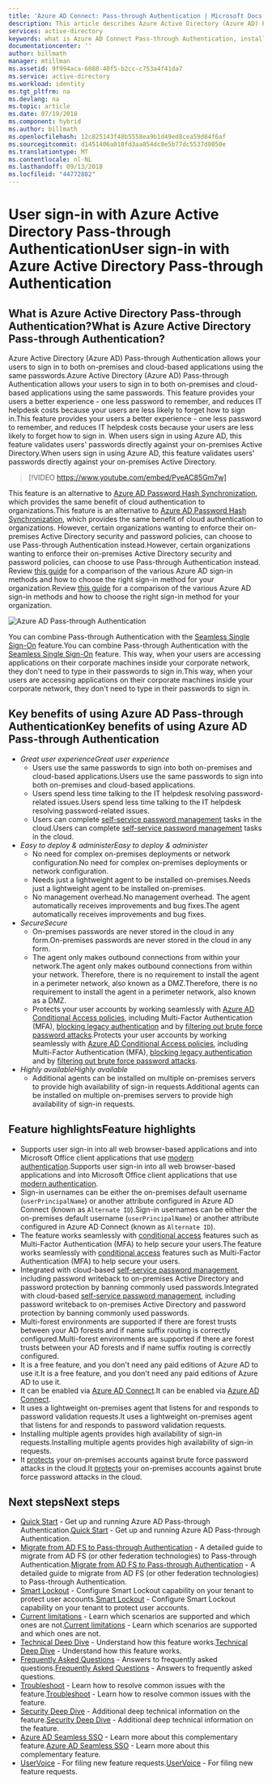 ```yaml
---
title: 'Azure AD Connect: Pass-through Authentication | Microsoft Docs'
description: This article describes Azure Active Directory (Azure AD) Pass-through Authentication and how it allows Azure AD sign-ins by validating users' passwords against on-premises Active Directory.
services: active-directory
keywords: what is Azure AD Connect Pass-through Authentication, install Active Directory, required components for Azure AD, SSO, Single Sign-on
documentationcenter: ''
author: billmath
manager: mtillman
ms.assetid: 9f994aca-6088-40f5-b2cc-c753a4f41da7
ms.service: active-directory
ms.workload: identity
ms.tgt_pltfrm: na
ms.devlang: na
ms.topic: article
ms.date: 07/19/2018
ms.component: hybrid
ms.author: billmath
ms.openlocfilehash: 12c825143f48b5558ea9b1d49ed8cea59d84f6af
ms.sourcegitcommit: d1451406a010fd3aa854dc8e5b77dc5537d8050e
ms.translationtype: MT
ms.contentlocale: nl-NL
ms.lasthandoff: 09/13/2018
ms.locfileid: "44772882"
---
```

# <a name="user-sign-in-with-azure-active-directory-pass-through-authentication"></a><span data-ttu-id="1baa0-104">User sign-in with Azure Active Directory Pass-through Authentication</span><span class="sxs-lookup"><span data-stu-id="1baa0-104">User sign-in with Azure Active Directory Pass-through Authentication</span></span>

## <a name="what-is-azure-active-directory-pass-through-authentication"></a><span data-ttu-id="1baa0-105">What is Azure Active Directory Pass-through Authentication?</span><span class="sxs-lookup"><span data-stu-id="1baa0-105">What is Azure Active Directory Pass-through Authentication?</span></span>

<span data-ttu-id="1baa0-106">Azure Active Directory (Azure AD) Pass-through Authentication allows your users to sign in to both on-premises and cloud-based applications using the same passwords.</span><span class="sxs-lookup"><span data-stu-id="1baa0-106">Azure Active Directory (Azure AD) Pass-through Authentication allows your users to sign in to both on-premises and cloud-based applications using the same passwords.</span></span> <span data-ttu-id="1baa0-107">This feature provides your users a better experience - one less password to remember, and reduces IT helpdesk costs because your users are less likely to forget how to sign in.</span><span class="sxs-lookup"><span data-stu-id="1baa0-107">This feature provides your users a better experience - one less password to remember, and reduces IT helpdesk costs because your users are less likely to forget how to sign in.</span></span> <span data-ttu-id="1baa0-108">When users sign in using Azure AD, this feature validates users' passwords directly against your on-premises Active Directory.</span><span class="sxs-lookup"><span data-stu-id="1baa0-108">When users sign in using Azure AD, this feature validates users' passwords directly against your on-premises Active Directory.</span></span>

>[!VIDEO https://www.youtube.com/embed/PyeAC85Gm7w]

<span data-ttu-id="1baa0-109">This feature is an alternative to [Azure AD Password Hash Synchronization](active-directory-aadconnectsync-implement-password-hash-synchronization.md), which provides the same benefit of cloud authentication to organizations.</span><span class="sxs-lookup"><span data-stu-id="1baa0-109">This feature is an alternative to [Azure AD Password Hash Synchronization](active-directory-aadconnectsync-implement-password-hash-synchronization.md), which provides the same benefit of cloud authentication to organizations.</span></span> <span data-ttu-id="1baa0-110">However, certain organizations wanting to enforce their on-premises Active Directory security and password policies, can choose to use Pass-through Authentication instead.</span><span class="sxs-lookup"><span data-stu-id="1baa0-110">However, certain organizations wanting to enforce their on-premises Active Directory security and password policies, can choose to use Pass-through Authentication instead.</span></span> <span data-ttu-id="1baa0-111">Review [this guide](https://docs.microsoft.com/azure/security/azure-ad-choose-authn) for a comparison of the various Azure AD sign-in methods and how to choose the right sign-in method for your organization.</span><span class="sxs-lookup"><span data-stu-id="1baa0-111">Review [this guide](https://docs.microsoft.com/azure/security/azure-ad-choose-authn) for a comparison of the various Azure AD sign-in methods and how to choose the right sign-in method for your organization.</span></span>

![Azure AD Pass-through Authentication](./media/active-directory-aadconnect-pass-through-authentication/pta1.png)

<span data-ttu-id="1baa0-113">You can combine Pass-through Authentication with the [Seamless Single Sign-On](active-directory-aadconnect-sso.md) feature.</span><span class="sxs-lookup"><span data-stu-id="1baa0-113">You can combine Pass-through Authentication with the [Seamless Single Sign-On](active-directory-aadconnect-sso.md) feature.</span></span> <span data-ttu-id="1baa0-114">This way, when your users are accessing applications on their corporate machines inside your corporate network, they don't need to type in their passwords to sign in.</span><span class="sxs-lookup"><span data-stu-id="1baa0-114">This way, when your users are accessing applications on their corporate machines inside your corporate network, they don't need to type in their passwords to sign in.</span></span>

## <a name="key-benefits-of-using-azure-ad-pass-through-authentication"></a><span data-ttu-id="1baa0-115">Key benefits of using Azure AD Pass-through Authentication</span><span class="sxs-lookup"><span data-stu-id="1baa0-115">Key benefits of using Azure AD Pass-through Authentication</span></span>

- <span data-ttu-id="1baa0-116">*Great user experience*</span><span class="sxs-lookup"><span data-stu-id="1baa0-116">*Great user experience*</span></span>
  - <span data-ttu-id="1baa0-117">Users use the same passwords to sign into both on-premises and cloud-based applications.</span><span class="sxs-lookup"><span data-stu-id="1baa0-117">Users use the same passwords to sign into both on-premises and cloud-based applications.</span></span>
  - <span data-ttu-id="1baa0-118">Users spend less time talking to the IT helpdesk resolving password-related issues.</span><span class="sxs-lookup"><span data-stu-id="1baa0-118">Users spend less time talking to the IT helpdesk resolving password-related issues.</span></span>
  - <span data-ttu-id="1baa0-119">Users can complete [self-service password management](../authentication/active-directory-passwords-overview.md) tasks in the cloud.</span><span class="sxs-lookup"><span data-stu-id="1baa0-119">Users can complete [self-service password management](../authentication/active-directory-passwords-overview.md) tasks in the cloud.</span></span>
- <span data-ttu-id="1baa0-120">*Easy to deploy & administer*</span><span class="sxs-lookup"><span data-stu-id="1baa0-120">*Easy to deploy & administer*</span></span>
  - <span data-ttu-id="1baa0-121">No need for complex on-premises deployments or network configuration.</span><span class="sxs-lookup"><span data-stu-id="1baa0-121">No need for complex on-premises deployments or network configuration.</span></span>
  - <span data-ttu-id="1baa0-122">Needs just a lightweight agent to be installed on-premises.</span><span class="sxs-lookup"><span data-stu-id="1baa0-122">Needs just a lightweight agent to be installed on-premises.</span></span>
  - <span data-ttu-id="1baa0-123">No management overhead.</span><span class="sxs-lookup"><span data-stu-id="1baa0-123">No management overhead.</span></span> <span data-ttu-id="1baa0-124">The agent automatically receives improvements and bug fixes.</span><span class="sxs-lookup"><span data-stu-id="1baa0-124">The agent automatically receives improvements and bug fixes.</span></span>
- <span data-ttu-id="1baa0-125">*Secure*</span><span class="sxs-lookup"><span data-stu-id="1baa0-125">*Secure*</span></span>
  - <span data-ttu-id="1baa0-126">On-premises passwords are never stored in the cloud in any form.</span><span class="sxs-lookup"><span data-stu-id="1baa0-126">On-premises passwords are never stored in the cloud in any form.</span></span>
  - <span data-ttu-id="1baa0-127">The agent only makes outbound connections from within your network.</span><span class="sxs-lookup"><span data-stu-id="1baa0-127">The agent only makes outbound connections from within your network.</span></span> <span data-ttu-id="1baa0-128">Therefore, there is no requirement to install the agent in a perimeter network, also known as a DMZ.</span><span class="sxs-lookup"><span data-stu-id="1baa0-128">Therefore, there is no requirement to install the agent in a perimeter network, also known as a DMZ.</span></span>
  - <span data-ttu-id="1baa0-129">Protects your user accounts by working seamlessly with [Azure AD Conditional Access policies](../active-directory-conditional-access-azure-portal.md), including Multi-Factor Authentication (MFA), [blocking legacy authentication](../conditional-access/conditions.md) and by [filtering out brute force password attacks](../authentication/howto-password-smart-lockout.md).</span><span class="sxs-lookup"><span data-stu-id="1baa0-129">Protects your user accounts by working seamlessly with [Azure AD Conditional Access policies](../active-directory-conditional-access-azure-portal.md), including Multi-Factor Authentication (MFA), [blocking legacy authentication](../conditional-access/conditions.md) and by [filtering out brute force password attacks](../authentication/howto-password-smart-lockout.md).</span></span>
- <span data-ttu-id="1baa0-130">*Highly available*</span><span class="sxs-lookup"><span data-stu-id="1baa0-130">*Highly available*</span></span>
  - <span data-ttu-id="1baa0-131">Additional agents can be installed on multiple on-premises servers to provide high availability of sign-in requests.</span><span class="sxs-lookup"><span data-stu-id="1baa0-131">Additional agents can be installed on multiple on-premises servers to provide high availability of sign-in requests.</span></span>

## <a name="feature-highlights"></a><span data-ttu-id="1baa0-132">Feature highlights</span><span class="sxs-lookup"><span data-stu-id="1baa0-132">Feature highlights</span></span>

- <span data-ttu-id="1baa0-133">Supports user sign-in into all web browser-based applications and into Microsoft Office client applications that use [modern authentication](https://aka.ms/modernauthga).</span><span class="sxs-lookup"><span data-stu-id="1baa0-133">Supports user sign-in into all web browser-based applications and into Microsoft Office client applications that use [modern authentication](https://aka.ms/modernauthga).</span></span>
- <span data-ttu-id="1baa0-134">Sign-in usernames can be either the on-premises default username (`userPrincipalName`) or another attribute configured in Azure AD Connect (known as `Alternate ID`).</span><span class="sxs-lookup"><span data-stu-id="1baa0-134">Sign-in usernames can be either the on-premises default username (`userPrincipalName`) or another attribute configured in Azure AD Connect (known as `Alternate ID`).</span></span>
- <span data-ttu-id="1baa0-135">The feature works seamlessly with [conditional access](../active-directory-conditional-access-azure-portal.md) features such as Multi-Factor Authentication (MFA) to help secure your users.</span><span class="sxs-lookup"><span data-stu-id="1baa0-135">The feature works seamlessly with [conditional access](../active-directory-conditional-access-azure-portal.md) features such as Multi-Factor Authentication (MFA) to help secure your users.</span></span>
- <span data-ttu-id="1baa0-136">Integrated with cloud-based [self-service password management](../authentication/active-directory-passwords-overview.md), including password writeback to on-premises Active Directory and password protection by banning commonly used passwords.</span><span class="sxs-lookup"><span data-stu-id="1baa0-136">Integrated with cloud-based [self-service password management](../authentication/active-directory-passwords-overview.md), including password writeback to on-premises Active Directory and password protection by banning commonly used passwords.</span></span>
- <span data-ttu-id="1baa0-137">Multi-forest environments are supported if there are forest trusts between your AD forests and if name suffix routing is correctly configured.</span><span class="sxs-lookup"><span data-stu-id="1baa0-137">Multi-forest environments are supported if there are forest trusts between your AD forests and if name suffix routing is correctly configured.</span></span>
- <span data-ttu-id="1baa0-138">It is a free feature, and you don't need any paid editions of Azure AD to use it.</span><span class="sxs-lookup"><span data-stu-id="1baa0-138">It is a free feature, and you don't need any paid editions of Azure AD to use it.</span></span>
- <span data-ttu-id="1baa0-139">It can be enabled via [Azure AD Connect](active-directory-aadconnect.md).</span><span class="sxs-lookup"><span data-stu-id="1baa0-139">It can be enabled via [Azure AD Connect](active-directory-aadconnect.md).</span></span>
- <span data-ttu-id="1baa0-140">It uses a lightweight on-premises agent that listens for and responds to password validation requests.</span><span class="sxs-lookup"><span data-stu-id="1baa0-140">It uses a lightweight on-premises agent that listens for and responds to password validation requests.</span></span>
- <span data-ttu-id="1baa0-141">Installing multiple agents provides high availability of sign-in requests.</span><span class="sxs-lookup"><span data-stu-id="1baa0-141">Installing multiple agents provides high availability of sign-in requests.</span></span>
- <span data-ttu-id="1baa0-142">It [protects](../authentication/howto-password-smart-lockout.md) your on-premises accounts against brute force password attacks in the cloud.</span><span class="sxs-lookup"><span data-stu-id="1baa0-142">It [protects](../authentication/howto-password-smart-lockout.md) your on-premises accounts against brute force password attacks in the cloud.</span></span>

## <a name="next-steps"></a><span data-ttu-id="1baa0-143">Next steps</span><span class="sxs-lookup"><span data-stu-id="1baa0-143">Next steps</span></span>

- <span data-ttu-id="1baa0-144">[Quick Start](active-directory-aadconnect-pass-through-authentication-quick-start.md) - Get up and running Azure AD Pass-through Authentication.</span><span class="sxs-lookup"><span data-stu-id="1baa0-144">[Quick Start](active-directory-aadconnect-pass-through-authentication-quick-start.md) - Get up and running Azure AD Pass-through Authentication.</span></span>
- <span data-ttu-id="1baa0-145">[Migrate from AD FS to Pass-through Authentication](https://github.com/Identity-Deployment-Guides/Identity-Deployment-Guides/blob/master/Authentication/Migrating%20from%20Federated%20Authentication%20to%20Pass-through%20Authentication.docx) - A detailed guide to migrate from AD FS (or other federation technologies) to Pass-through Authentication.</span><span class="sxs-lookup"><span data-stu-id="1baa0-145">[Migrate from AD FS to Pass-through Authentication](https://github.com/Identity-Deployment-Guides/Identity-Deployment-Guides/blob/master/Authentication/Migrating%20from%20Federated%20Authentication%20to%20Pass-through%20Authentication.docx) - A detailed guide to migrate from AD FS (or other federation technologies) to Pass-through Authentication.</span></span>
- <span data-ttu-id="1baa0-146">[Smart Lockout](../authentication/howto-password-smart-lockout.md) - Configure Smart Lockout capability on your tenant to protect user accounts.</span><span class="sxs-lookup"><span data-stu-id="1baa0-146">[Smart Lockout](../authentication/howto-password-smart-lockout.md) - Configure Smart Lockout capability on your tenant to protect user accounts.</span></span>
- <span data-ttu-id="1baa0-147">[Current limitations](active-directory-aadconnect-pass-through-authentication-current-limitations.md) - Learn which scenarios are supported and which ones are not.</span><span class="sxs-lookup"><span data-stu-id="1baa0-147">[Current limitations](active-directory-aadconnect-pass-through-authentication-current-limitations.md) - Learn which scenarios are supported and which ones are not.</span></span>
- <span data-ttu-id="1baa0-148">[Technical Deep Dive](active-directory-aadconnect-pass-through-authentication-how-it-works.md) - Understand how this feature works.</span><span class="sxs-lookup"><span data-stu-id="1baa0-148">[Technical Deep Dive](active-directory-aadconnect-pass-through-authentication-how-it-works.md) - Understand how this feature works.</span></span>
- <span data-ttu-id="1baa0-149">[Frequently Asked Questions](active-directory-aadconnect-pass-through-authentication-faq.md) - Answers to frequently asked questions.</span><span class="sxs-lookup"><span data-stu-id="1baa0-149">[Frequently Asked Questions](active-directory-aadconnect-pass-through-authentication-faq.md) - Answers to frequently asked questions.</span></span>
- <span data-ttu-id="1baa0-150">[Troubleshoot](active-directory-aadconnect-troubleshoot-pass-through-authentication.md) - Learn how to resolve common issues with the feature.</span><span class="sxs-lookup"><span data-stu-id="1baa0-150">[Troubleshoot](active-directory-aadconnect-troubleshoot-pass-through-authentication.md) - Learn how to resolve common issues with the feature.</span></span>
- <span data-ttu-id="1baa0-151">[Security Deep Dive](active-directory-aadconnect-pass-through-authentication-security-deep-dive.md) - Additional deep technical information on the feature.</span><span class="sxs-lookup"><span data-stu-id="1baa0-151">[Security Deep Dive](active-directory-aadconnect-pass-through-authentication-security-deep-dive.md) - Additional deep technical information on the feature.</span></span>
- <span data-ttu-id="1baa0-152">[Azure AD Seamless SSO](active-directory-aadconnect-sso.md) - Learn more about this complementary feature.</span><span class="sxs-lookup"><span data-stu-id="1baa0-152">[Azure AD Seamless SSO](active-directory-aadconnect-sso.md) - Learn more about this complementary feature.</span></span>
- <span data-ttu-id="1baa0-153">[UserVoice](https://feedback.azure.com/forums/169401-azure-active-directory/category/160611-directory-synchronization-aad-connect) - For filing new feature requests.</span><span class="sxs-lookup"><span data-stu-id="1baa0-153">[UserVoice](https://feedback.azure.com/forums/169401-azure-active-directory/category/160611-directory-synchronization-aad-connect) - For filing new feature requests.</span></span>
